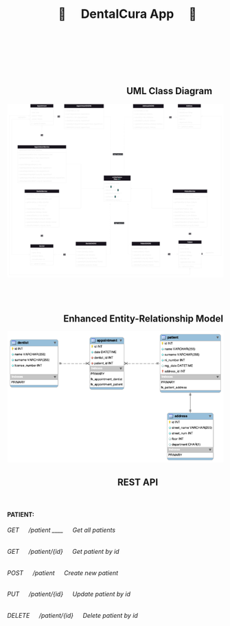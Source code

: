 # &emsp;&emsp;&emsp;&emsp; :hospital: &emsp;DentalCura App &emsp;:hospital:
<br/><br/><br/><br/><br/><br/>


## &emsp;&emsp;&emsp;&emsp;&emsp;&emsp;&emsp;&emsp;&emsp;&emsp;&emsp;&emsp;&emsp; UML Class Diagram
![UML](uml.drawio.png)
<br/><br/><br/><br/>

## &emsp;&emsp;&emsp;&emsp;&emsp;&emsp; Enhanced Entity-Relationship Model
![Enhanced entity-relationship model](eer_diagram.png)



## &emsp;&emsp;&emsp;&emsp;&emsp;&emsp;&emsp;&emsp;&emsp;&emsp;&emsp;&emsp; REST API
<br/>

#### PATIENT:
###### GET  &emsp; /patient ____ &emsp; Get all patients
###### GET  &emsp; /patient/{id} &emsp; Get patient by id
###### POST &emsp; /patient &emsp; Create new patient
###### PUT &emsp; /patient/{id} &emsp; Update patient by id
###### DELETE &emsp; /patient/{id} &emsp; Delete patient by id